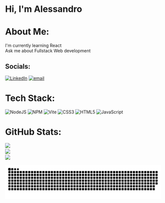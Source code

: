 # Hi, I'm Alessandro

# About Me:

I'm currently learning React<br>Ask me about Fullstack Web development<br>

## Socials:

[![LinkedIn](https://img.shields.io/badge/LinkedIn-%230077B5.svg?logo=linkedin&logoColor=white)](https://linkedin.com/in/alessandro-favazza-5b8072364) [![email](https://img.shields.io/badge/Email-D14836?logo=gmail&logoColor=white)](mailto:alessandrofavazza97@gmail.com)

# Tech Stack:

![NodeJS](https://img.shields.io/badge/node.js-6DA55F?style=for-the-badge&logo=node.js&logoColor=white) ![NPM](https://img.shields.io/badge/NPM-%23CB3837.svg?style=for-the-badge&logo=npm&logoColor=white) ![Vite](https://img.shields.io/badge/vite-%23646CFF.svg?style=for-the-badge&logo=vite&logoColor=white) ![CSS3](https://img.shields.io/badge/css3-%231572B6.svg?style=for-the-badge&logo=css3&logoColor=white) ![HTML5](https://img.shields.io/badge/html5-%23E34F26.svg?style=for-the-badge&logo=html5&logoColor=white) ![JavaScript](https://img.shields.io/badge/javascript-%23323330.svg?style=for-the-badge&logo=javascript&logoColor=%23F7DF1E)

# GitHub Stats:

![](https://github-readme-stats.vercel.app/api?username=Sandro997&theme=dark&hide_border=true&include_all_commits=false&count_private=false)<br/>
![](https://nirzak-streak-stats.vercel.app/?user=Sandro997&theme=dark&hide_border=true)<br/>
![](https://github-readme-stats.vercel.app/api/top-langs/?username=Sandro997&theme=dark&hide_border=true&include_all_commits=false&count_private=false&layout=compact)

<picture>
  <source media="(prefers-color-scheme: dark)" srcset="https://raw.githubusercontent.com/sandro997/sandro997/output/github-snake-dark.svg" />
  <source media="(prefers-color-scheme: light)" srcset="https://raw.githubusercontent.com/sandro997/sandro997/output/github-snake.svg" />
  <img alt="github-snake" src="https://raw.githubusercontent.com/sandro997/sandro997/output/github-snake.svg" />
</picture>

<!--
**sandro997/sandro997** is a ✨ _special_ ✨ repository because its `README.md` (this file) appears on your GitHub profile.

Here are some ideas to get you started:

- 🔭 I’m currently working on ...
- 🌱 I’m currently learning ...
- 👯 I’m looking to collaborate on ...
- 🤔 I’m looking for help with ...
- 💬 Ask me about ...
- 📫 How to reach me: ...
- 😄 Pronouns: ...
- ⚡ Fun fact: ...
-->
